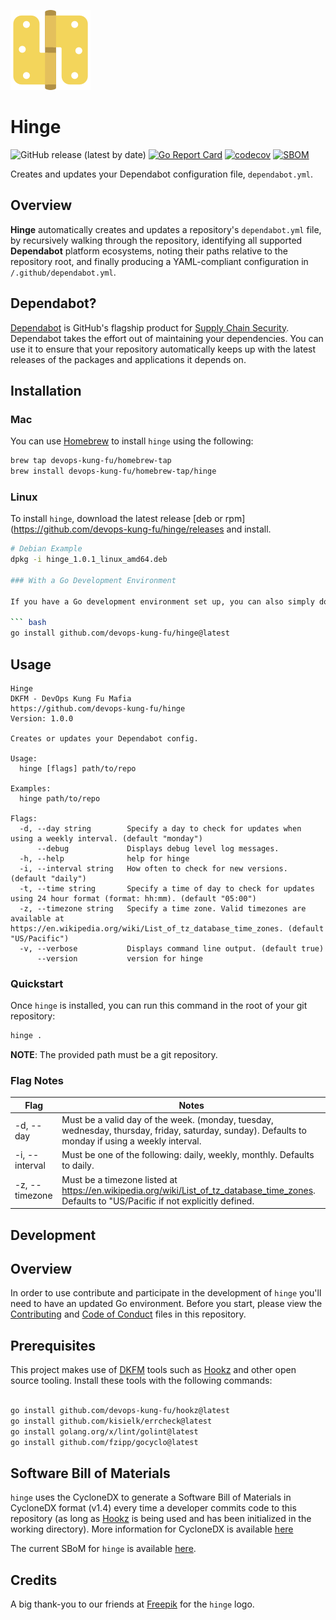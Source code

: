 ![](img/hinge128x128.png)

# Hinge

![GitHub release (latest by date)](https://img.shields.io/github/v/release/devops-kung-fu/hinge) 
[![Go Report Card](https://goreportcard.com/badge/github.com/devops-kung-fu/hinge)](https://goreportcard.com/report/github.com/devops-kung-fu/hinge) 
[![codecov](https://codecov.io/gh/devops-kung-fu/hinge/branch/main/graph/badge.svg?token=BIROb1Npbk)](https://codecov.io/gh/devops-kung-fu/hinge) 
[![SBOM](https://img.shields.io/badge/CyloneDX-SBoM-informational)](hinge-sbom.json)


Creates and updates your Dependabot configuration file, `dependabot.yml`.

## Overview

**Hinge** automatically creates and updates a repository's `dependabot.yml` file, by recursively walking through the repository, identifying all supported **Dependabot** platform ecosystems, noting their paths relative to the repository root, and finally producing a YAML-compliant configuration in `/.github/dependabot.yml`.

## Dependabot?

[Dependabot](https://docs.github.com/en/code-security/supply-chain-security/keeping-your-dependencies-updated-automatically) is GitHub's flagship product for [Supply Chain Security](https://docs.github.com/en/code-security/supply-chain-security). Dependabot takes the effort out of maintaining your dependencies. You can use it to ensure that your repository automatically keeps up with the latest releases of the packages and applications it depends on.

## Installation

### Mac

You can use [Homebrew](https://brew.sh) to install ```hinge``` using the following:

``` bash
brew tap devops-kung-fu/homebrew-tap
brew install devops-kung-fu/homebrew-tap/hinge
```

### Linux

To install ```hinge```, download the latest release [deb or rpm](https://github.com/devops-kung-fu/hinge/releases and install.

``` bash
# Debian Example
dpkg -i hinge_1.0.1_linux_amd64.deb

### With a Go Development Environment

If you have a Go development environment set up, you can also simply do this:

``` bash
go install github.com/devops-kung-fu/hinge@latest
```

## Usage

```
Hinge
DKFM - DevOps Kung Fu Mafia
https://github.com/devops-kung-fu/hinge
Version: 1.0.0

Creates or updates your Dependabot config.

Usage:
  hinge [flags] path/to/repo

Examples:
  hinge path/to/repo

Flags:
  -d, --day string        Specify a day to check for updates when using a weekly interval. (default "monday")
      --debug             Displays debug level log messages.
  -h, --help              help for hinge
  -i, --interval string   How often to check for new versions. (default "daily")
  -t, --time string       Specify a time of day to check for updates using 24 hour format (format: hh:mm). (default "05:00")
  -z, --timezone string   Specify a time zone. Valid timezones are available at https://en.wikipedia.org/wiki/List_of_tz_database_time_zones. (default "US/Pacific")
  -v, --verbose           Displays command line output. (default true)
      --version           version for hinge
```

### Quickstart

Once ```hinge``` is installed, you can run this command in the root of your git repository:

``` bash
hinge .
```

**NOTE**: The provided path must be a git repository.

### Flag Notes

| Flag | Notes |
|------|---|
|-d, --day | Must be a valid day of the week. (monday, tuesday, wednesday, thursday, friday, saturday, sunday). Defaults to monday if using a weekly interval.|
|-i, --interval | Must be one of the following: daily, weekly, monthly. Defaults to daily.|
|-z, --timezone | Must be a timezone listed at https://en.wikipedia.org/wiki/List_of_tz_database_time_zones. Defaults to "US/Pacific if not explicitly defined.|

## Development

## Overview

In order to use contribute and participate in the development of ```hinge``` you'll need to have an updated Go environment. Before you start, please view the [Contributing](CONTRIBUTING.md) and [Code of Conduct](CODE_OF_CONDUCT.md) files in this repository.

## Prerequisites

This project makes use of [DKFM](https://github.com/devops-kung-fu) tools such as [Hookz](https://github.com/devops-kung-fu/hookz) and other open source tooling. Install these tools with the following commands:

``` bash

go install github.com/devops-kung-fu/hookz@latest
go install github.com/kisielk/errcheck@latest
go install golang.org/x/lint/golint@latest
go install github.com/fzipp/gocyclo@latest

```

## Software Bill of Materials

```hinge``` uses the CycloneDX to generate a Software Bill of Materials in CycloneDX format (v1.4) every time a developer commits code to this repository (as long as [Hookz](https://github.com/devops-kung-fu/hookz) is being used and has been initialized in the working directory). More information for CycloneDX is available [here](https://cyclonedx.org)

The current SBoM for ```hinge``` is available [here](hinge-sbom.json).

## Credits

A big thank-you to our friends at [Freepik](https://www.freepik.com) for the ```hinge``` logo. 
